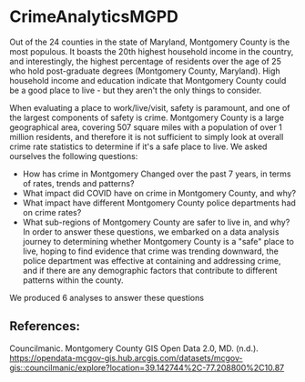 # CrimeAnalyticsMGPD

Out of the 24 counties in the state of Maryland, Montgomery County is the most populous. It boasts the 20th highest household income in the country, and interestingly, the highest percentage of residents over the age of 25 who hold post-graduate degrees (Montgomery County, Maryland). High household income and education indicate that Montgomery County could be a good place to live - but they aren't the only things to consider.

When evaluating a place to work/live/visit, safety is paramount, and one of the largest components of safety is crime. Montgomery County is a large geographical area, covering 507 square miles with a population of over 1 million residents, and therefore it is not sufficient to simply look at overall crime rate statistics to determine if it's a safe place to live. We asked ourselves the following questions:

- How has crime in Montgomery Changed over the past 7 years, in terms of rates, trends and patterns?
- What impact did COVID have on crime in Montgomery County, and why?
- What impact have different Montgomery County police departments had on crime rates?
- What sub-regions of Montgomery County are safer to live in, and why?
In order to answer these questions, we embarked on a data analysis journey to determining whether Montgomery County is a "safe" place to live, hoping to find evidence that crime was trending downward, the police department was effective at containing and addressing crime, and if there are any demographic factors that contribute to different patterns within the county.

We produced 6 analyses to answer these questions

## References:
Councilmanic. Montgomery County GIS Open Data 2.0, MD. (n.d.). https://opendata-mcgov-gis.hub.arcgis.com/datasets/mcgov-gis::councilmanic/explore?location=39.142744%2C-77.208800%2C10.87
